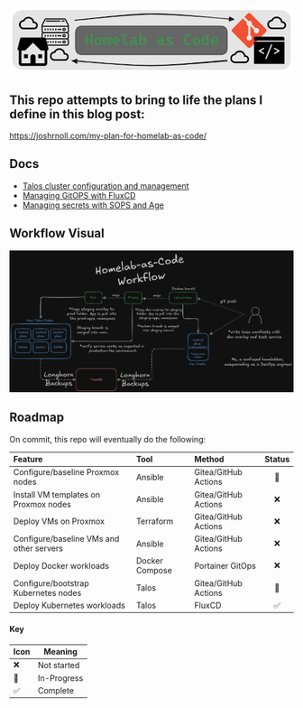 ![](/homelab-as-code-logo.png)

## This repo attempts to bring to life the plans I define in this blog post:

https://joshrnoll.com/my-plan-for-homelab-as-code/

## Docs
- [Talos cluster configuration and management](/docs/TALOS.md)
- [Managing GitOPS with FluxCD](/docs/FLUXCD.md)
- [Managing secrets with SOPS and Age](/docs/SOPS.md)

## Workflow Visual

![](/homelab-as-code-workflow.png)

## Roadmap

On commit, this repo will eventually do the following:

| Feature | Tool | Method | Status |
| :--- | :--- | :--- | :---: |
| Configure/baseline Proxmox nodes  | Ansible | Gitea/GitHub Actions | 🚧 |
| Install VM templates on Proxmox nodes  | Ansible | Gitea/GitHub Actions | ❌ |
| Deploy VMs on Proxmox  | Terraform | Gitea/GitHub Actions | ❌ |
| Configure/baseline VMs and other servers | Ansible | Gitea/GitHub Actions | ❌ |
| Deploy Docker workloads | Docker Compose | Portainer GitOps | ❌ |
| Configure/bootstrap Kubernetes nodes | Talos | Gitea/GitHub Actions | 🚧 |
| Deploy Kubernetes workloads | Talos | FluxCD | ✅ |

#### Key
| Icon | Meaning |
| --- | --- | 
| ❌ | Not started |
| 🚧 | In-Progress |
| ✅ | Complete |